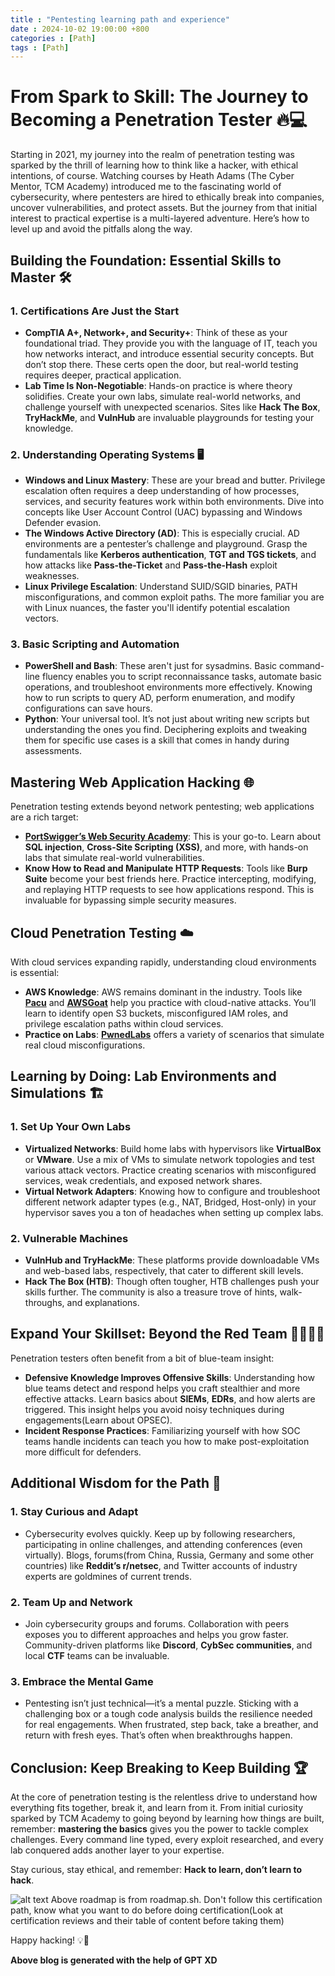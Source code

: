 ```yaml
---
title : "Pentesting learning path and experience"
date : 2024-10-02 19:00:00 +800
categories : [Path]
tags : [Path]
---
```


# From Spark to Skill: The Journey to Becoming a Penetration Tester 🔥💻

Starting in 2021, my journey into the realm of penetration testing was sparked by the thrill of learning how to think like a hacker, with ethical intentions, of course. Watching courses by Heath Adams (The Cyber Mentor, TCM Academy) introduced me to the fascinating world of cybersecurity, where pentesters are hired to ethically break into companies, uncover vulnerabilities, and protect assets. But the journey from that initial interest to practical expertise is a multi-layered adventure. Here’s how to level up and avoid the pitfalls along the way.

## Building the Foundation: Essential Skills to Master 🛠️

### 1. Certifications Are Just the Start
- **CompTIA A+, Network+, and Security+**: Think of these as your foundational triad. They provide you with the language of IT, teach you how networks interact, and introduce essential security concepts. But don’t stop there. These certs open the door, but real-world testing requires deeper, practical application.
- **Lab Time Is Non-Negotiable**: Hands-on practice is where theory solidifies. Create your own labs, simulate real-world networks, and challenge yourself with unexpected scenarios. Sites like **Hack The Box**, **TryHackMe**, and **VulnHub** are invaluable playgrounds for testing your knowledge.

### 2. Understanding Operating Systems 🖥️
- **Windows and Linux Mastery**: These are your bread and butter. Privilege escalation often requires a deep understanding of how processes, services, and security features work within both environments. Dive into concepts like User Account Control (UAC) bypassing and Windows Defender evasion.
- **The Windows Active Directory (AD)**: This is especially crucial. AD environments are a pentester’s challenge and playground. Grasp the fundamentals like **Kerberos authentication**, **TGT and TGS tickets**, and how attacks like **Pass-the-Ticket** and **Pass-the-Hash** exploit weaknesses.
- **Linux Privilege Escalation**: Understand SUID/SGID binaries, PATH misconfigurations, and common exploit paths. The more familiar you are with Linux nuances, the faster you'll identify potential escalation vectors.

### 3. Basic Scripting and Automation
- **PowerShell and Bash**: These aren't just for sysadmins. Basic command-line fluency enables you to script reconnaissance tasks, automate basic operations, and troubleshoot environments more effectively. Knowing how to run scripts to query AD, perform enumeration, and modify configurations can save hours.
- **Python**: Your universal tool. It’s not just about writing new scripts but understanding the ones you find. Deciphering exploits and tweaking them for specific use cases is a skill that comes in handy during assessments.

## Mastering Web Application Hacking 🌐

Penetration testing extends beyond network pentesting; web applications are a rich target:
- **[PortSwigger’s Web Security Academy](https://portswigger.net/web-security/all-materials)**: This is your go-to. Learn about **SQL injection**, **Cross-Site Scripting (XSS)**, and more, with hands-on labs that simulate real-world vulnerabilities.
- **Know How to Read and Manipulate HTTP Requests**: Tools like **Burp Suite** become your best friends here. Practice intercepting, modifying, and replaying HTTP requests to see how applications respond. This is invaluable for bypassing simple security measures.

## Cloud Penetration Testing ☁️

With cloud services expanding rapidly, understanding cloud environments is essential:
- **AWS Knowledge**: AWS remains dominant in the industry. Tools like **[Pacu](https://github.com/RhinoSecurityLabs/pacu)** and **[AWSGoat](https://github.com/ine-labs/AWSGoat/tree/master)** help you practice with cloud-native attacks. You’ll learn to identify open S3 buckets, misconfigured IAM roles, and privilege escalation paths within cloud services.
- **Practice on Labs**: **[PwnedLabs](https://pwnedlabs.io/dashboard)** offers a variety of scenarios that simulate real cloud misconfigurations.

## Learning by Doing: Lab Environments and Simulations 🏗️

### 1. Set Up Your Own Labs
- **Virtualized Networks**: Build home labs with hypervisors like **VirtualBox** or **VMware**. Use a mix of VMs to simulate network topologies and test various attack vectors. Practice creating scenarios with misconfigured services, weak credentials, and exposed network shares.
- **Virtual Network Adapters**: Knowing how to configure and troubleshoot different network adapter types (e.g., NAT, Bridged, Host-only) in your hypervisor saves you a ton of headaches when setting up complex labs.

### 2. Vulnerable Machines
- **VulnHub and TryHackMe**: These platforms provide downloadable VMs and web-based labs, respectively, that cater to different skill levels.
- **Hack The Box (HTB)**: Though often tougher, HTB challenges push your skills further. The community is also a treasure trove of hints, walk-throughs, and explanations.

## Expand Your Skillset: Beyond the Red Team 👨‍💻👩‍💻

Penetration testers often benefit from a bit of blue-team insight:
- **Defensive Knowledge Improves Offensive Skills**: Understanding how blue teams detect and respond helps you craft stealthier and more effective attacks. Learn basics about **SIEMs**, **EDRs**, and how alerts are triggered. This insight helps you avoid noisy techniques during engagements(Learn about OPSEC).
- **Incident Response Practices**: Familiarizing yourself with how SOC teams handle incidents can teach you how to make post-exploitation more difficult for defenders.

## Additional Wisdom for the Path 🚀

### 1. Stay Curious and Adapt
- Cybersecurity evolves quickly. Keep up by following researchers, participating in online challenges, and attending conferences (even virtually). Blogs, forums(from China, Russia, Germany and some other countries) like **Reddit’s r/netsec**, and Twitter accounts of industry experts are goldmines of current trends.

### 2. Team Up and Network
- Join cybersecurity groups and forums. Collaboration with peers exposes you to different approaches and helps you grow faster. Community-driven platforms like **Discord**, **CybSec communities**, and local **CTF** teams can be invaluable.

### 3. Embrace the Mental Game
- Pentesting isn’t just technical—it’s a mental puzzle. Sticking with a challenging box or a tough code analysis builds the resilience needed for real engagements. When frustrated, step back, take a breather, and return with fresh eyes. That’s often when breakthroughs happen.

## Conclusion: Keep Breaking to Keep Building 🏆

At the core of penetration testing is the relentless drive to understand how everything fits together, break it, and learn from it. From initial curiosity sparked by TCM Academy to going beyond by learning how things are built, remember: **mastering the basics** gives you the power to tackle complex challenges. Every command line typed, every exploit researched, and every lab conquered adds another layer to your expertise.

Stay curious, stay ethical, and remember: **Hack to learn, don’t learn to hack**.

![alt text](assets/img/pentest/cyber-security_page-0001.jpg)
Above roadmap is from roadmap.sh. Don't follow this certification path, know what you want to do before doing certification(Look at certification reviews and their table of content before taking them)


Happy hacking! 💡👾

**Above blog is generated with the help of GPT XD**
